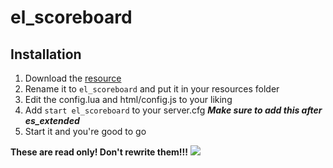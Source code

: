 # el_scoreboard

## Installation
1. Download the [resource](https://github.com/Elipse458/el_scoreboard/archive/master.zip)
2. Rename it to `el_scoreboard` and put it in your resources folder
4. Edit the config.lua and html/config.js to your liking
5. Add `start el_scoreboard` to your server.cfg ***Make sure to add this after es_extended***
6. Start it and you're good to go


**These are read only! Don't rewrite them!!!**
![](https://i.imgur.com/yQ3OC6s.png)
